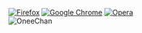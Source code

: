 [![Firefox](http://i.imgur.com/pR0cZ.png)](https://github.com/seaweedchan/OneeChan/wiki/Mozilla-Firefox) [![Google Chrome](http://i.imgur.com/HUzng.png)](https://github.com/seaweedchan/OneeChan/wiki/Google-Chrome) [![Opera](http://i.imgur.com/ZJGHF.gif)](https://github.com/seaweedchan/OneeChan/wiki/Opera)    
![OneeChan](http://i.imgur.com/dwUAz.png)